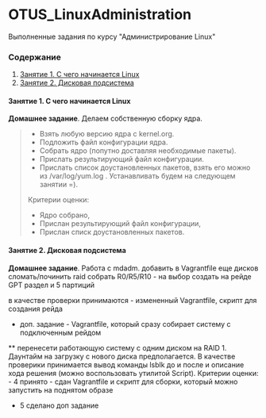 # OTUS_LinuxAdministration
Выполненные задания по курсу "Администрирование Linux"

### Содержание
1. [Занятие 1. С  чего начинается Linux](#lesson_01)
2. [Занятие 2. Дисковая подсистема](#lesson_02)

#### Занятие 1. С  чего начинается Linux <a name="lesson_01"></a>
**Домашнее задание**. Делаем собственную сборку ядра.
> - Взять любую версию ядра с kernel.org.
> - Подложить файл конфигурации ядра.
> - Собрать ядро (попутно доставляя необходимые пакеты).
> - Прислать результирующий файл конфигурации.
> - Прислать список доустановленных пакетов, взять его можно из /var/log/yum.log .
> Устанавливать будем на следующем занятии =).
>
> Критерии оценки:
> - Ядро собрано,
> - Прислан результирующий файл конфигурации,
> - Прислан списк доустановленных пакетов.

#### Занятие 2. Дисковая подсистема <a name="lesson_02"></a>
**Домашнее задание**. Работа с mdadm.
 добавить в Vagrantfile еще дисков
сломать/починить raid
собрать R0/R5/R10 - на выбор
создать на рейде GPT раздел и 5 партиций

в качестве проверки принимаются - измененный Vagrantfile, скрипт для создания рейда

* доп. задание - Vagrantfile, который сразу собирает систему с подключенным рейдом

** перенесети работающую систему с одним диском на RAID 1. Даунтайм на загрузку с нового диска предполагается. В качестве проверики принимается вывод команды lsblk до и после и описание хода решения (можно воспользовать утилитой Script).
Критерии оценки: - 4 принято - сдан Vagrantfile и скрипт для сборки, который можно запустить на поднятом образе
- 5 сделано доп задание
